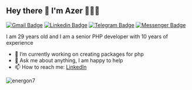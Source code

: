 ## Hey there 👋 I'm Azer 👨🏻‍💻

[![Gmail Badge](https://img.shields.io/badge/-azer@simple.az-c14438?style=flat&logo=Gmail&logoColor=white)](mailto:azer@simple.az "Connect via Email")
[![Linkedin Badge](https://img.shields.io/badge/-Azer%20Mammadov-0072b1?style=flat&logo=Linkedin&logoColor=white)](https://www.linkedin.com/in/energon7?locale=en_US "Connect on LinkedIn")
[![Telegram Badge](https://img.shields.io/badge/-@Azer%20Mammadov-0088CC?style=flat&logo=Telegram&logoColor=white)](https://t.me/energon7 "Contact on Telegram")
[![Messenger Badge](https://img.shields.io/badge/-Messenger-0078FF?style=flat&logo=Messenger&logoColor=white)](https://m.me/energon7 "Connect on Facebook")


I am 29 years old and I am a senior PHP developer with 10 years of experience

- 🔭 I’m currently working on creating packages for php
- 💬 Ask me about anything, I am happy to help
- 📫 How to reach me: [LinkedIn](https://www.linkedin.com/in/energon7)



<img src="https://github-readme-stats.vercel.app/api?username=energon7&show_icons=true&theme=gotham" alt="energon7" />
